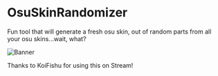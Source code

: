# OsuSkinRandomizer
Fun tool that will generate a fresh osu skin, out of random parts from all your osu skins...wait, what?

![Banner](https://github.com/realTobby/OsuSkinRandomizer/blob/master/main_new.PNG)


Thanks to KoiFishu for using this on Stream!
